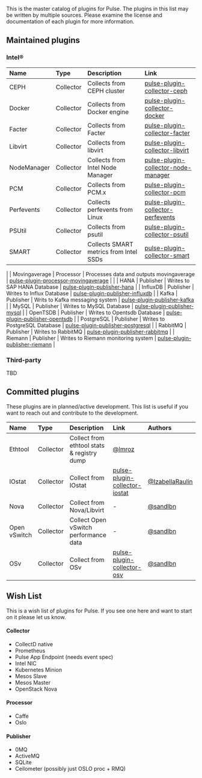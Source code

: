 This is the master catalog of plugins for Pulse. The plugins in this list may be written by multiple sources. Please examine the license and documentation of each plugin for more information.

## Maintained plugins

### Intel®

| Name  | Type  | Description | Link |
| :---- | :---- | :---------- | :--- |
| CEPH | Collector | Collects from CEPH cluster | [pulse-plugin-collector-ceph](https://github.com/intelsdi-x/pulse-plugin-collector-ceph)
| Docker | Collector | Collects from Docker engine | [pulse-plugin-collector-docker](https://github.com/intelsdi-x/pulse-plugin-collector-docker)
| Facter | Collector | Collects from Facter | [pulse-plugin-collector-facter](https://github.com/intelsdi-x/pulse-plugin-collector-facter) |
| Libvirt | Collector | Collects from libvirt | [pulse-plugin-collector-libvirt](https://github.com/intelsdi-x/pulse-plugin-collector-libvirt)
| NodeManager | Collector | Collects from Intel Node Manager | [pulse-plugin-collector-node-manager](https://github.com/intelsdi-x/pulse-plugin-collector-node-manager)
| PCM | Collector | Collects from PCM.x | [pulse-plugin-collector-pcm](https://github.com/intelsdi-x/pulse-plugin-collector-pcm)|
| Perfevents | Collector | Collects perfevents from Linux | [pulse-plugin-collector-perfevents](https://github.com/intelsdi-x/pulse-plugin-collector-perfevents)|
| PSUtil | Collector | Collects from psutil | [pulse-plugin-collector-psutil](https://github.com/intelsdi-x/pulse-plugin-collector-psutil) |
| SMART | Collector | Collects SMART metrics from Intel SSDs | [pulse-plugin-collector-smart](https://github.com/intelsdi-x/pulse-plugin-collector-smart) |
 | 
| Movingaverage | Processor | Processes data and outputs movingaverage | [pulse-plugin-processor-movingaverage](https://github.com/intelsdi-x/pulse-plugin-processor-movingaverage) |
 | 
| HANA | Publisher | Writes to SAP HANA Database | [pulse-plugin-publisher-hana](https://github.com/intelsdi-x/pulse-plugin-publisher-hana) | 
| InfluxDB | Publisher | Writes to Influx Database | [pulse-plugin-publisher-influxdb](https://github.com/intelsdi-x/pulse-plugin-publisher-influxdb) |
| Kafka | Publisher | Writs to Kafka messaging system | [pulse-plugin-publisher-kafka](https://github.com/intelsdi-x/pulse-plugin-publisher-kafka) |
| MySQL | Publisher | Writes to MySQL Database | [pulse-plugin-publisher-mysql](https://github.com/intelsdi-x/pulse-plugin-publisher-mysql) |
| OpenTSDB | Publisher | Writes to Opentsdb Database | [pulse-plugin-publisher-opentsdb](https://github.com/intelsdi-x/pulse-plugin-publisher-opentsdb) |
| PostgreSQL | Publisher | Writes to PostgreSQL Database | [pulse-plugin-publisher-postgresql](https://github.com/intelsdi-x/pulse-plugin-publisher-postgresql) |
| RabbitMQ | Publisher | Writes to RabbitMQ | [pulse-plugin-publisher-rabbitmq](https://github.com/intelsdi-x/pulse-plugin-publisher-rabbitmq) |
| Riemann | Publisher | Writes to Riemann monitoring system | [pulse-plugin-publisher-riemann](https://github.com/intelsdi-x/pulse-plugin-publisher-riemann) |

### Third-party

TBD

## Committed plugins
These plugins are in planned/active development. This list is useful if you want to reach out and contribute to the development.

| Name  | Type  | Description | Link | Authors |
| :---- | :---- | :---------- | :--- | :------ |
| Ethtool | Collector | Collect from ethtool stats & registry dump | [@lmroz](https://github.com/lmroz)|
| IOstat | Collector | Collect from IOstat | [pulse-plugin-collector-iostat](https://github.com/intelsdi-x/pulse-plugin-collector-iostat) | [@IzabellaRaulin](https://github.com/IzabellaRaulin) |
| Nova | Collector | Collect from Nova/Libvirt | -| [@sandlbn](https://github.com/sandlbn) |
| Open vSwitch | Collector | Collect Open vSwitch performance data | -| [@sandlbn](https://github.com/sandlbn) |
| OSv | Collector | Collect from OSv | [pulse-plugin-collector-osv](https://github.com/intelsdi-x/pulse-plugin-collector-osv) | [@sandlbn](https://github.com/sandlbn) |

## Wish List
This is a wish list of plugins for Pulse. If you see one here and want to start on it please let us know.
#### Collector

- CollectD native
- Prometheus
- Pulse App Endpoint (needs event spec)
- Intel NIC
- Kubernetes Minion
- Mesos Slave
- Mesos Master
- OpenStack Nova

#### Processor

- Caffe
- Oslo

#### Publisher

- 0MQ
- ActiveMQ
- SQLite
- Ceilometer (possibly just OSLO proc + RMQ)
